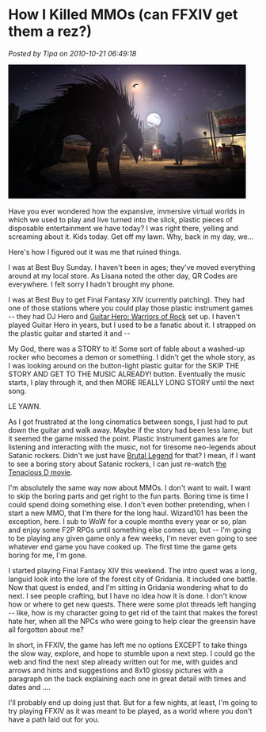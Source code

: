 # How I Killed MMOs (can FFXIV get them a rez?)

*Posted by Tipa on 2010-10-21 06:49:18*

[![](../uploads/2010/10/secretworld1-480x270.jpg "Secret World screenshot")](../uploads/2010/10/secretworld1.jpg)

Have you ever wondered how the expansive, immersive virtual worlds in which we used to play and live turned into the slick, plastic pieces of disposable entertainment we have today? I was right there, yelling and screaming about it. Kids today. Get off my lawn. Why, back in my day, we...

Here's how I figured out it was me that ruined things.

I was at Best Buy Sunday. I haven't been in ages; they've moved everything around at my local store. As Lisana noted the other day, QR Codes are everywhere. I felt sorry I hadn't brought my phone.

I was at Best Buy to get Final Fantasy XIV (currently patching). They had one of those stations where you could play those plastic instrument games -- they had DJ Hero and [Guitar Hero: Warriors of Rock](http://www.gameplanet.co.nz/playstation/games/162645/news/135893.20101018.Warriors-of-Rock-underperforms-at-retail/) set up. I haven't played Guitar Hero in years, but I used to be a fanatic about it. I strapped on the plastic guitar and started it and --

My God, there was a STORY to it! Some sort of fable about a washed-up rocker who becomes a demon or something. I didn't get the whole story, as I was looking around on the button-light plastic guitar for the SKIP THE STORY AND GET TO THE MUSIC ALREADY! button. Eventually the music starts, I play through it, and then MORE REALLY LONG STORY until the next song.

LE YAWN.

As I got frustrated at the long cinematics between songs, I just had to put down the guitar and walk away. Maybe if the story had been less lame, but it seemed the game missed the point. Plastic Instrument games are for listening and interacting with the music, not for tiresome neo-legends about Satanic rockers. Didn't we just have [Brutal Legend](http://g4tv.com/thefeed/blog/post/700714/brutal-legend-and-dj-hero-fail-to-crack-top-ten-in-sales.html) for that? I mean, if I want to see a boring story about Satanic rockers, I can just re-watch [the Tenacious D movie](http://en.wikipedia.org/wiki/Tenacious_D_in_The_Pick_of_Destiny).

I'm absolutely the same way now about MMOs. I don't want to wait. I want to skip the boring parts and get right to the fun parts. Boring time is time I could spend doing something else. I don't even bother pretending, when I start a new MMO, that I'm there for the long haul. Wizard101 has been the exception, here. I sub to WoW for a couple months every year or so, plan and enjoy some F2P RPGs until something else comes up, but -- I'm going to be playing any given game only a few weeks, I'm never even going to see whatever end game you have cooked up. The first time the game gets boring for me, I'm gone.

I started playing Final Fantasy XIV this weekend. The intro quest was a long, languid look into the lore of the forest city of Gridania. It included one battle. Now that quest is ended, and I'm sitting in Gridania wondering what to do next. I see people crafting, but I have no idea how it is done. I don't know how or where to get new quests. There were some plot threads left hanging -- like, how is my character going to get rid of the taint that makes the forest hate her, when all the NPCs who were going to help clear the greensin have all forgotten about me? 

In short, in FFXIV, the game has left me no options EXCEPT to take things the slow way, explore, and hope to stumble upon a next step. I could go the web and find the next step already written out for me, with guides and arrows and hints and suggestions and 8x10 glossy pictures with a paragraph on the back explaining each one in great detail with times and dates and ....

I'll probably end up doing just that. But for a few nights, at least, I'm going to try playing FFXIV as it was meant to be played, as a world where you don't have a path laid out for you.

